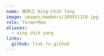 ```yaml
---
name: 楊寧之 Ning-Chih Yang 
image: images/members/309551110.jpg 
role: formerMem
aliases:
  - ning chih yang
links:
  github: link_to_github 
---
```

